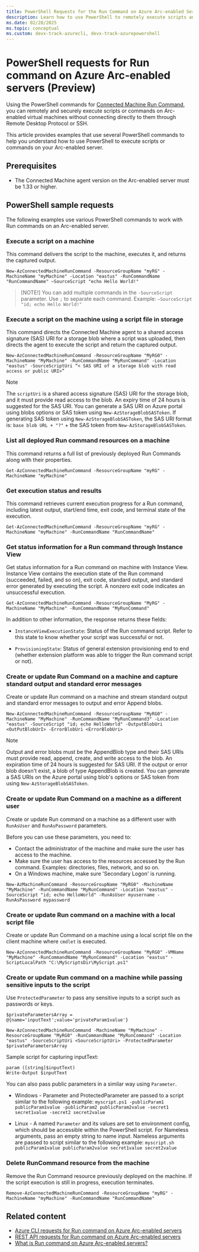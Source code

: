```yaml
---
title: PowerShell Requests for the Run Command on Azure Arc-enabled Servers (Preview)
description: Learn how to use PowerShell to remotely execute scripts and commands on Arc-enabled servers.
ms.date: 02/28/2025
ms.topic: conceptual
ms.custom: devx-track-azurecli, devx-track-azurepowershell
---
```

# PowerShell requests for Run command on Azure Arc-enabled servers (Preview)

Using the PowerShell commands for [Connected Machine Run Command](/powershell/module/az.connectedmachine), you can remotely and securely execute scripts or commands on Arc-enabled virtual machines without connecting directly to them through Remote Desktop Protocol or SSH. 

This article provides examples that use several PowerShell commands to help you understand how to use PowerShell to execute scripts or commands on your Arc-enabled server.

## Prerequisites

- The Connected Machine agent version on the Arc-enabled server must be 1.33 or higher.

## PowerShell sample requests

The following examples use various PowerShell commands to work with Run commands on an Arc-enabled server.

### Execute a script on a machine

This command delivers the script to the machine, executes it, and returns the captured output.

```powershell-interactive
New-AzConnectedMachineRunCommand -ResourceGroupName "myRG" -MachineName "myMachine" -Location "eastus" -RunCommandName "RunCommandName" –SourceScript "echo Hello World!"
```

> [NOTE!]
> You can add multiple commands in the `-SourceScript` parameter. Use `;` to separate each command. 
> Example: `–SourceScript "id; echo Hello World!"`

### Execute a script on the machine using a script file in storage

This command directs the Connected Machine agent to a shared access signature (SAS) URI for a storage blob where a script was uploaded, then directs the agent to execute the script and return the captured output.

```powershell-interactive
New-AzConnectedMachineRunCommand -ResourceGroupName "MyRG0" -MachineName "MyMachine" -RunCommandName "MyRunCommand" -Location "eastus" -SourceScriptUri “< SAS URI of a storage blob with read access or public URI>”
```

> [!NOTE]
> The `scriptUri` is a shared access signature (SAS) URI for the storage blob, and it must provide read access to the blob. An expiry time of 24 hours is suggested for the SAS URI. You can generate a SAS URI on Azure portal using blobs options or SAS token using `New-AzStorageBlobSASToken`. If generating SAS token using `New-AzStorageBlobSASToken`, the SAS URI format is: `base blob URL + "?"` + the SAS token from `New-AzStorageBlobSASToken`.
> 

### List all deployed Run command resources on a machine

This command returns a full list of previously deployed Run Commands along with their properties.

```powershell-interactive
Get-AzConnectedMachineRunCommand -ResourceGroupName "myRG" -MachineName "myMachine"
```

### Get execution status and results

This command retrieves current execution progress for a Run command, including latest output, start/end time, exit code, and terminal state of the execution.

```powershell-interactive
Get-AzConnectedMachineRunCommand -ResourceGroupName "myRG" - MachineName "myMachine" -RunCommandName "RunCommandName"
``` 

### Get status information for a Run command through Instance View

Get status information for a Run command on machine with Instance View. Instance View contains the execution state of the Run command (succeeded, failed, and so on), exit code, standard output, and standard error generated by executing the script. A nonzero exit code indicates an unsuccessful execution.

```powershell-interactive
Get-AzConnectedMachineRunCommand -ResourceGroupName "MyRG" -MachineName "MyMachine" -RunCommandName "MyRunCommand"
```

In addition to other information, the response returns these fields:
- `InstanceViewExecutionState`: Status of the Run command script. Refer to this state to know whether your script was successful or not. 

- `ProvisioningState`: Status of general extension provisioning end to end (whether extension platform was able to trigger the Run command script or not).

### Create or update Run Command on a machine and capture standard output and standard error messages

Create or update Run command on a machine and stream standard output and standard error messages to output and error Append blobs.

```powershell-interactive
New-AzConnectedMachineRunCommand -ResourceGroupName "MyRG0" - MachineName "MyMachine" -RunCommandName "MyRunCommand3" -Location "eastus" -SourceScript "id; echo HelloWorld" -OutputBlobUri <OutPutBlobUrI> -ErrorBlobUri <ErrorBlobUri>
```

> [!NOTE]
> Output and error blobs must be the AppendBlob type and their SAS URIs must provide read, append, create, and write access to the blob. An expiration time of 24 hours is suggested for SAS URI. If the output or error blob doesn't exist, a blob of type AppendBlob is created. You can generate a SAS URIs on the Azure portal using blob's options or SAS token from using `New-AzStorageBlobSASToken`.
> 

### Create or update Run Command on a machine as a different user

Create or update Run command on a machine as a different user with `RunAsUser` and `RunAsPassword` parameters. 

Before you can use these parameters, you need to:
- Contact the administrator of the machine and make sure the user has access to the machine.
- Make sure the user has access to the resources accessed by the Run command. Examples: directories, files, network, and so on.
- On a Windows machine, make sure 'Secondary Logon' is running.

```powershell-interactive
New-AzMachineRunCommand -ResourceGroupName "MyRG0" -MachineName "MyMachine" -RunCommandName "MyRunCommand" -Location "eastus" -SourceScript "id; echo HelloWorld" -RunAsUser myusername -RunAsPassword mypassword
```

### Create or update Run command on a machine with a local script file
Create or update Run Command on a machine using a local script file on the client machine where `cmdlet` is executed.

```powershell-interactive
New-AzConnectedMachineRunCommand -ResourceGroupName "MyRG0" -VMName "MyMachine" -RunCommandName "MyRunCommand" -Location "eastus" -ScriptLocalPath "C:\MyScriptsDir\MyScript.ps1"
```

### Create or update Run command on a machine while passing sensitive inputs to the script

Use `ProtectedParameter` to pass any sensitive inputs to a script such as passwords or keys.

```azurepowershell-interactive
$privateParametersArray = @{name='inputText';value='privateParam1value'}

New-AzConnectedMachineRunCommand -MachineName "MyMachine" -ResourceGroupName "MyRG0" -RunCommandName "MyRunCommand" -Location "eastus" -SourceScriptUri <SourceScriptUri> -ProtectedParameter $privateParametersArray 
```

Sample script for capturing inputText:

```azurepowershell-interactive
param ([string]$inputText)
Write-Output $inputText
```

You can also pass public parameters in a similar way using `Parameter`.

- Windows - Parameter and ProtectedParameter are passed to a script similar to the following example: `myscript.ps1 -publicParam1 publicParam1value -publicParam2 publicParam2value -secret1 secret1value -secret2 secret2value`

- Linux - A named `Parameter` and its values are set to environment config, which should be accessible within the PowerShell script. For Nameless arguments, pass an empty string to name input. Nameless arguments are passed to script similar to the following example: `myscript.sh publicParam1value publicParam2value secret1value secret2value`

### Delete RunCommand resource from the machine

Remove the Run Command resource previously deployed on the machine. If the script execution is still in progress, execution terminates.

```powershell-interactive
Remove-AzConnectedMachineRunCommand -ResourceGroupName "myRG" -MachineName "myMachine" -RunCommandName "RunCommandName"
```

## Related content
- [Azure CLI requests for Run command on Azure Arc-enabled servers](run-command.md)
- [REST API requests for Run command on Azure Arc-enabled servers](run-command-rest.md)
- [What is Run command on Azure Arc-enabled servers?](run-command.md)

